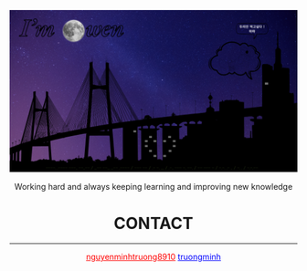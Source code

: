 ![MY LOVE](images/bg.png)

<div align="center">
  
<p>Working hard and always keeping learning and improving new knowledge</p>

</div>

<div align="center">
  
# CONTACT

</div>

---

<div align="center">
  
<a href="mailto:nguyenminhtruong8910" style="color: red;">nguyenminhtruong8910</a>
<a href="https://www.linkedin.com/in/truongminh" style="color: blue;">truongminh</a>

</div>
